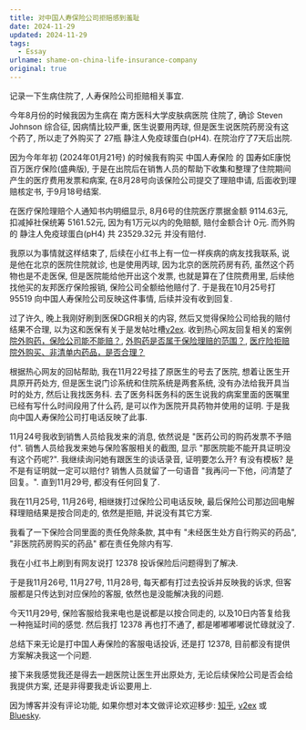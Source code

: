 ```yaml
---
title: 对中国人寿保险公司拒赔感到羞耻
date: 2024-11-29
updated: 2024-11-29
tags:
  - Essay
urlname: shame-on-china-life-insurance-company
original: true
---
```

记录一下生病住院了, 人寿保险公司拒赔相关事宜.
<!--more-->
今年8月份的时候我因为生病在 南方医科大学皮肤病医院 住院了, 确诊 Steven Johnson 综合征, 因病情比较严重, 医生说要用丙球, 但是医生说医院药房没有这个药了, 所以走了外购买了 27瓶 静注人免疫球蛋白(pH4). 在院治疗了7天后出院.

因为今年年初 (2024年01月21号) 的时候我有购买 中国人寿保险 的  国寿如E康悦百万医疗保险(盛典版), 于是在出院后在销售人员的帮助下收集和整理了住院期间产生的医疗费用发票和病案, 在8月28号向该保险公司提交了理赔申请, 后面收到理赔核定书, 于9月18号结案.

在医疗保险理赔个人通知书内明细显示, 8月6号的住院医疗票据金额 9114.63元, 扣减掉社保统筹 5161.52元, 因为有1万元以内的免赔额, 赔付金额合计 0元. 而外购的 静注人免疫球蛋白(pH4) 共 23529.32元 并没有赔付.

我原以为事情就这样结束了, 后续在小红书上有一位一样疾病的病友找我联系, 说是他在北京的医院住院就诊, 也是使用丙球, 因为北京的医院药房有药, 虽然这个药物也是不走医保, 但是医院能给他开出这个发票, 也就是算在了住院费用里, 后续他找他买的友邦医疗保险报销, 保险公司全额给他赔付了. 于是我在10月25号打 95519 向中国人寿保险公司反映这件事情, 后续并没有收到回复.

过了许久, 晚上我刚好刷到医保DGR相关的内容, 然后又觉得保险公司给我的赔付结果不合理, 以为这和医保有关于是发帖吐槽[v2ex](https://v2ex.com/t/1090550). 收到热心网友回复相关的案例[院外购药，保险公司能不能赔？](http://js.news.cn/20240408/08d939c8f42241fda422a1366849a9dc/c.html), [外购药是否属于保险理赔的范围？](https://www.21jingji.com/article/20231012/herald/8af3ff43e97faaba30c5e4597b81d333.html), [医疗险拒赔院外购买、非清单内药品，是否合理？](http://qzr.cn/sys/119429.html)

根据热心网友的回帖帮助, 我在11月22号挂了原医生的号去了医院, 想着让医生开具原开药处方, 但是医生说门诊系统和住院系统是两套系统, 没有办法给我开具当时的处方, 然后让我找医务科. 去了医务科医务科的医生说我的病案里面的医嘱里已经有写什么时间段用了什么药, 是可以作为医院开具药物并使用的证明. 于是我向中国人寿保险公司打电话反映了此事.

11月24号我收到销售人员给我发来的消息, 依然说是 "医药公司的购药发票不予赔付". 销售人员给我发来她与保险客服相关的截图, 显示 "那医院能不能开具证明没有这个药呢?". 我继续询问她有跟医生的谈话录音, 证明要怎么开? 有没有模板? 是不是有证明就一定可以赔付? 销售人员就留了一句语音 "我再问一下他，问清楚了回复。". 直到11月29号, 都没有任何回复了.

我在11月25号, 11月26号, 相继拨打过保险公司电话反映, 最后保险公司那边回电解释理赔结果是按合同走的, 依然是拒赔, 并说没有其它方案.

我看了一下保险合同里面的责任免除条款, 其中有 "未经医生处方自行购买的药品", "非医院药房购买的药品" 都在责任免除内有写.

我在小红书上刷到有网友说打 12378 投诉保险后问题得到了解决.

于是我11月26号, 11月27号, 11月28号, 每天都有打过去投诉并反映我的诉求, 但客服都是只传达到对应保险的客服, 依然也是没能解决我的问题. 

今天11月29号, 保险客服给我来电也是说都是以按合同走的, 以及10日内答复给我一种拖延时间的感觉. 然后我打 12378 再也打不通了, 都是嘟嘟嘟嘟说忙碌就没了.

总结下来无论是打中国人寿保险的客服电话投诉, 还是打 12378, 目前都没有提供方案解决我这一个问题.

接下来我感觉我还是得去一趟医院让医生开出原处方, 无论后续保险公司是否会给我提供方案, 还是非得要我走诉讼要用上.

因为博客并没有评论功能, 如果你想对本文做评论欢迎移步: [知乎](https://www.zhihu.com/question/5485170167), [v2ex](https://v2ex.com/t/1093769) 或 [Bluesky](https://bsky.app/profile/someexp.bsky.social/post/3lc36td4x6k2t).